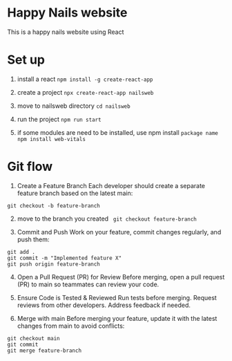 # Happy Nails website
This is a happy nails website using React

# Set up
1. install a react
`npm install -g create-react-app`

2. create a project
`npx create-react-app nailsweb`

3. move to nailsweb directory
`cd nailsweb`

4. run the project
`npm run start`

5. if some modules are need to be installed, use npm install `package name`
`npm install web-vitals`

# Git flow
1. Create a Feature Branch
Each developer should create a separate feature branch based on the latest main:

`git checkout -b feature-branch`

2. move to the branch you created
` git checkout feature-branch`

3. Commit and Push
Work on your feature, commit changes regularly, and push them:

```
git add .
git commit -m "Implemented feature X"
git push origin feature-branch
```

4. Open a Pull Request (PR) for Review
Before merging, open a pull request (PR) to main so teammates can review your code.

5. Ensure Code is Tested & Reviewed
Run tests before merging.
Request reviews from other developers.
Address feedback if needed.

6. Merge with main
Before merging your feature, update it with the latest changes from main to avoid conflicts:

```
git checkout main
git commit
git merge feature-branch
```
